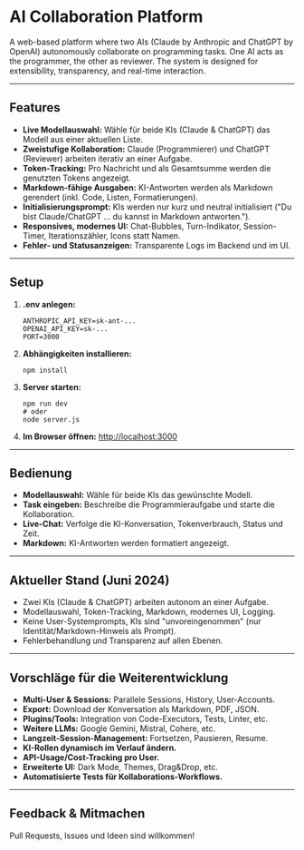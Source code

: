# AI Collaboration Platform

A web-based platform where two AIs (Claude by Anthropic and ChatGPT by OpenAI) autonomously collaborate on programming tasks. One AI acts as the programmer, the other as reviewer. The system is designed for extensibility, transparency, and real-time interaction.

---

## Features
- **Live Modellauswahl:** Wähle für beide KIs (Claude & ChatGPT) das Modell aus einer aktuellen Liste.
- **Zweistufige Kollaboration:** Claude (Programmierer) und ChatGPT (Reviewer) arbeiten iterativ an einer Aufgabe.
- **Token-Tracking:** Pro Nachricht und als Gesamtsumme werden die genutzten Tokens angezeigt.
- **Markdown-fähige Ausgaben:** KI-Antworten werden als Markdown gerendert (inkl. Code, Listen, Formatierungen).
- **Initialisierungsprompt:** KIs werden nur kurz und neutral initialisiert ("Du bist Claude/ChatGPT ... du kannst in Markdown antworten.").
- **Responsives, modernes UI:** Chat-Bubbles, Turn-Indikator, Session-Timer, Iterationszähler, Icons statt Namen.
- **Fehler- und Statusanzeigen:** Transparente Logs im Backend und im UI.

---

## Setup
1. **.env anlegen:**
   ```
   ANTHROPIC_API_KEY=sk-ant-...
   OPENAI_API_KEY=sk-...
   PORT=3000
   ```
2. **Abhängigkeiten installieren:**
   ```
   npm install
   ```
3. **Server starten:**
   ```
   npm run dev
   # oder
   node server.js
   ```
4. **Im Browser öffnen:**
   [http://localhost:3000](http://localhost:3000)

---

## Bedienung
- **Modellauswahl:** Wähle für beide KIs das gewünschte Modell.
- **Task eingeben:** Beschreibe die Programmieraufgabe und starte die Kollaboration.
- **Live-Chat:** Verfolge die KI-Konversation, Tokenverbrauch, Status und Zeit.
- **Markdown:** KI-Antworten werden formatiert angezeigt.

---

## Aktueller Stand (Juni 2024)
- Zwei KIs (Claude & ChatGPT) arbeiten autonom an einer Aufgabe.
- Modellauswahl, Token-Tracking, Markdown, modernes UI, Logging.
- Keine User-Systemprompts, KIs sind "unvoreingenommen" (nur Identität/Markdown-Hinweis als Prompt).
- Fehlerbehandlung und Transparenz auf allen Ebenen.

---

## Vorschläge für die Weiterentwicklung
- **Multi-User & Sessions:** Parallele Sessions, History, User-Accounts.
- **Export:** Download der Konversation als Markdown, PDF, JSON.
- **Plugins/Tools:** Integration von Code-Executors, Tests, Linter, etc.
- **Weitere LLMs:** Google Gemini, Mistral, Cohere, etc.
- **Langzeit-Session-Management:** Fortsetzen, Pausieren, Resume.
- **KI-Rollen dynamisch im Verlauf ändern.**
- **API-Usage/Cost-Tracking pro User.**
- **Erweiterte UI:** Dark Mode, Themes, Drag&Drop, etc.
- **Automatisierte Tests für Kollaborations-Workflows.**

---

## Feedback & Mitmachen
Pull Requests, Issues und Ideen sind willkommen!
